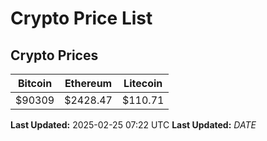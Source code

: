 # Crypto Price List

## Crypto Prices
| Bitcoin | Ethereum | Litecoin |
| ------- | -------- | -------- |
| $90309 | $2428.47 | $110.71 |
**Last Updated:** 2025-02-25 07:22 UTC
**Last Updated:** $DATE$
